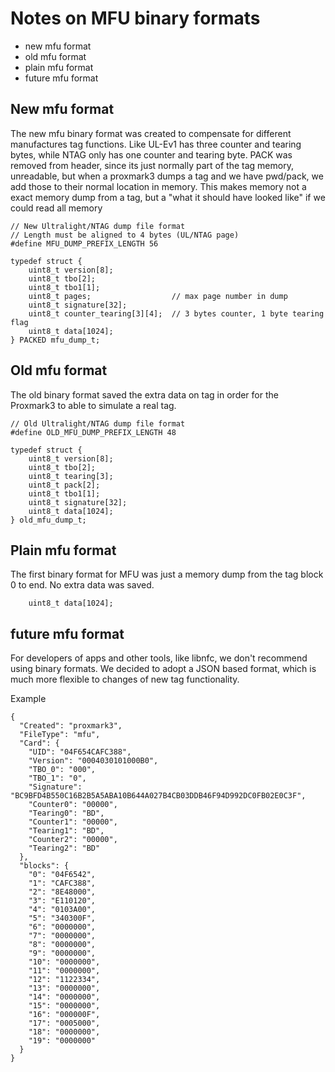 # Notes on MFU binary formats

  - new mfu format
  - old mfu format
  - plain mfu format
  - future mfu format
  
## New mfu format
The new mfu binary format was created to compensate for different manufactures tag functions.
Like UL-Ev1 has three counter and tearing bytes,  while NTAG only has one counter and tearing byte.
PACK was removed from header, since its just normally part of the tag memory,  unreadable,  but when 
a proxmark3 dumps a tag and we have pwd/pack,  we add those to their normal location in memory.
This makes memory not a exact memory dump from a tag, but a "what it should have looked like" if we could read all memory

```
// New Ultralight/NTAG dump file format
// Length must be aligned to 4 bytes (UL/NTAG page)
#define MFU_DUMP_PREFIX_LENGTH 56

typedef struct {
    uint8_t version[8];
    uint8_t tbo[2];
    uint8_t tbo1[1];
    uint8_t pages;                  // max page number in dump
    uint8_t signature[32];
    uint8_t counter_tearing[3][4];  // 3 bytes counter, 1 byte tearing flag
    uint8_t data[1024];
} PACKED mfu_dump_t;
```

## Old mfu format
The old binary format saved the extra data on tag in order for the Proxmark3 to able to simulate a real tag.

```
// Old Ultralight/NTAG dump file format
#define OLD_MFU_DUMP_PREFIX_LENGTH 48

typedef struct {
    uint8_t version[8];
    uint8_t tbo[2];
    uint8_t tearing[3];
    uint8_t pack[2];
    uint8_t tbo1[1];
    uint8_t signature[32];
    uint8_t data[1024];
} old_mfu_dump_t;
```

## Plain mfu format
The first binary format for MFU was just a memory dump from the tag block 0 to end.
No extra data was saved.  
```
    uint8_t data[1024];
```

## future mfu format
For developers of apps and other tools, like libnfc,   we don't recommend using binary formats.
We decided to adopt a JSON based format,  which is much more flexible to changes of new tag functionality.

Example
```
{
  "Created": "proxmark3",
  "FileType": "mfu",
  "Card": {
    "UID": "04F654CAFC388",
    "Version": "0004030101000B0",
    "TBO_0": "000",
    "TBO_1": "0",
    "Signature": "BC9BFD4B550C16B2B5A5ABA10B644A027B4CB03DDB46F94D992DC0FB02E0C3F",
    "Counter0": "00000",
    "Tearing0": "BD",
    "Counter1": "00000",
    "Tearing1": "BD",
    "Counter2": "00000",
    "Tearing2": "BD"
  },
  "blocks": {
    "0": "04F6542",
    "1": "CAFC388",
    "2": "8E48000",
    "3": "E110120",
    "4": "0103A00",
    "5": "340300F",
    "6": "0000000",
    "7": "0000000",
    "8": "0000000",
    "9": "0000000",
    "10": "0000000",
    "11": "0000000",
    "12": "1122334",
    "13": "0000000",
    "14": "0000000",
    "15": "0000000",
    "16": "000000F",
    "17": "0005000",
    "18": "0000000",
    "19": "0000000"
  }
}
```

